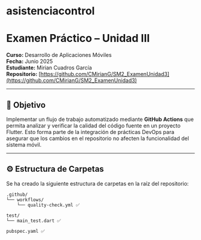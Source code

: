 # asistenciacontrol
# Examen Práctico – Unidad III

**Curso:** Desarrollo de Aplicaciones Móviles  
**Fecha:** Junio 2025  
**Estudiante:** Mirian Cuadros García  
**Repositorio:** [https://github.com/CMirianG/SM2_ExamenUnidad3](https://github.com/CMirianG/SM2_ExamenUnidad3)

---

## 🎯 Objetivo

Implementar un flujo de trabajo automatizado mediante **GitHub Actions** que permita analizar y verificar la calidad del código fuente en un proyecto Flutter. Esto forma parte de la integración de prácticas DevOps para asegurar que los cambios en el repositorio no afecten la funcionalidad del sistema móvil.

---

## ⚙️ Estructura de Carpetas

Se ha creado la siguiente estructura de carpetas en la raíz del repositorio:

```plaintext
.github/
└── workflows/
    └── quality-check.yml ✅

test/
└── main_test.dart ✅

pubspec.yaml ✅
